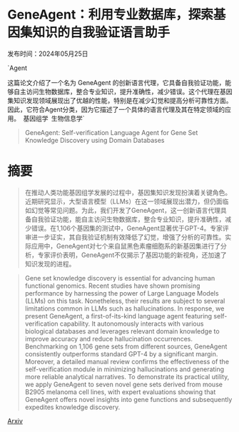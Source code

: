 # GeneAgent：利用专业数据库，探索基因集知识的自我验证语言助手

发布时间：2024年05月25日

`Agent

这篇论文介绍了一个名为 GeneAgent 的创新语言代理，它具备自我验证功能，能够自主访问生物数据库，整合专业知识，提升准确性，减少错误。这个代理在基因集知识发现领域展现出了优越的性能，特别是在减少幻觉和提高分析可靠性方面。因此，它符合Agent分类，因为它描述了一个具体的语言代理及其在特定领域的应用。` `基因组学` `生物信息学`

> GeneAgent: Self-verification Language Agent for Gene Set Knowledge Discovery using Domain Databases

# 摘要

> 在推动人类功能基因组学发展的过程中，基因集知识发现扮演着关键角色。近期研究显示，大型语言模型（LLMs）在这一领域展现出潜力，但仍面临如幻觉等常见问题。为此，我们开发了GeneAgent，这一创新语言代理具备自我验证功能，能自主访问生物数据库，整合专业知识，提升准确性，减少错误。在1,106个基因集的测试中，GeneAgent显著优于GPT-4。专家评审进一步证实，其自我验证机制有效降低了幻觉，增强了分析的可靠性。实际应用中，GeneAgent对七个来自鼠黑色素瘤细胞系的新基因集进行了分析，专家评价表明，GeneAgent不仅揭示了基因功能的新视角，还加速了知识发现的进程。

> Gene set knowledge discovery is essential for advancing human functional genomics. Recent studies have shown promising performance by harnessing the power of Large Language Models (LLMs) on this task. Nonetheless, their results are subject to several limitations common in LLMs such as hallucinations. In response, we present GeneAgent, a first-of-its-kind language agent featuring self-verification capability. It autonomously interacts with various biological databases and leverages relevant domain knowledge to improve accuracy and reduce hallucination occurrences. Benchmarking on 1,106 gene sets from different sources, GeneAgent consistently outperforms standard GPT-4 by a significant margin. Moreover, a detailed manual review confirms the effectiveness of the self-verification module in minimizing hallucinations and generating more reliable analytical narratives. To demonstrate its practical utility, we apply GeneAgent to seven novel gene sets derived from mouse B2905 melanoma cell lines, with expert evaluations showing that GeneAgent offers novel insights into gene functions and subsequently expedites knowledge discovery.

[Arxiv](https://arxiv.org/abs/2405.16205)